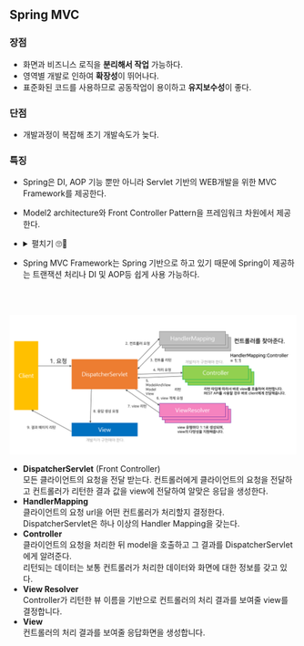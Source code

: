 
## Spring MVC


### 장점
* 화면과 비즈니스 로직을 **분리해서 작업** 가능하다.
* 영역별 개발로 인하여 **확장성**이 뛰어나다.
* 표준화된 코드를 사용하므로 공동작업이 용이하고 **유지보수성**이 좋다.

### 단점 
* 개발과정이 복잡해 초기 개발속도가 늦다.

### 특징
* Spring은 DI, AOP 기능 뿐만 아니라 Servlet 기반의 WEB개발을 위한 MVC Framework를 제공한다.
* Model2 architecture와 Front Controller Pattern을 프레임워크 차원에서 제공한다.
* <details>
    <summary>펼치기 🙄🤔</summary>

    > **Model2 architecture?**   
    > client요청 처리는 servlet이 하고 logic 처리는 java 클래스 (Service, Dao/Java Beans)가 하고 client에게 출력하는 response page 제공은 JSP가 담당한다.
    > 👉 MVC(Model-View-Controller) pattern을 웹개발에 도입한 구조
    
    > **Front Controller**  
    > DispatcherServlet이 문지기 역할을 하여 모든 클라이언트 요청을 받아 알맞는 컨트롤러에게 클라이언트 요청을 전달한다.
    
    </details>
  
* Spring MVC Framework는 Spring 기반으로 하고 있기 때문에 Spring이 제공하는 트랜잭션 처리나 DI 및 AOP등 쉽게 사용 가능하다.  

<br>
<br>

![SpringMVC](images/spring_mvc.png)

* **DispatcherServlet** (Front Controller)  
모든 클라이언트의 요청을 전달 받는다. 컨트롤러에게 클라이언트의 요청을 전달하고 컨트롤러가 리턴한 결과 값을 view에 전달하여 알맞은 응답을 생성한다.  
* **HandlerMapping**  
클라이언트의 요청 url을 어떤 컨트롤러가 처리할지 결정한다.  
DispatcherServlet은 하나 이상의 Handler Mapping을 갖는다. 
* **Controller**  
클라이언트의 요청을 처리한 뒤 model을 호출하고 그 결과를 DispatcherServlet에게 알려준다.  
리턴되는 데이터는 보통 컨트롤러가 처리한 데이터와 화면에 대한 정보를 갖고 있다. 
* **View Resolver**  
Controller가 리턴한 뷰 이름을 기반으로 컨트롤러의 처리 결과를 보여줄 view를 결정합니다. 
* **View**  
컨트롤러의 처리 결과를 보여줄 응답화면을 생성합니다. 




